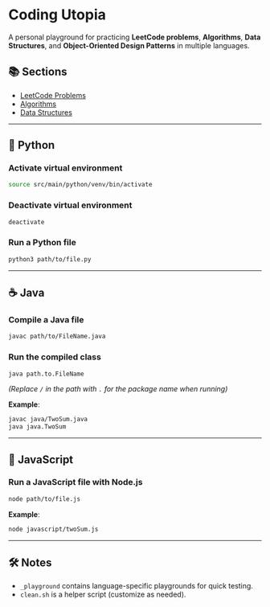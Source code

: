 # Coding Utopia

A personal playground for practicing **LeetCode problems**, **Algorithms**, **Data Structures**, and **Object-Oriented Design Patterns** in multiple languages.

## 📚 Sections

- [LeetCode Problems](./leetcode-problems/leetcode.md)
- [Algorithms](./algorithms/algorithms.md)
- [Data Structures](./data-structures/data-structures.md)

---

## 🐍 Python

### Activate virtual environment
```bash
source src/main/python/venv/bin/activate
```

### Deactivate virtual environment
```bash
deactivate
```

### Run a Python file
```bash
python3 path/to/file.py
```

---

## ☕ Java

### Compile a Java file
```bash
javac path/to/FileName.java
```

### Run the compiled class
```bash
java path.to.FileName
```
*(Replace `/` in the path with `.` for the package name when running)*

**Example**:
```bash
javac java/TwoSum.java
java java.TwoSum
```

---

## 📜 JavaScript

### Run a JavaScript file with Node.js
```bash
node path/to/file.js
```

**Example**:
```bash
node javascript/twoSum.js
```

---

## 🛠 Notes
- `_playground` contains language-specific playgrounds for quick testing.
- `clean.sh` is a helper script (customize as needed).
